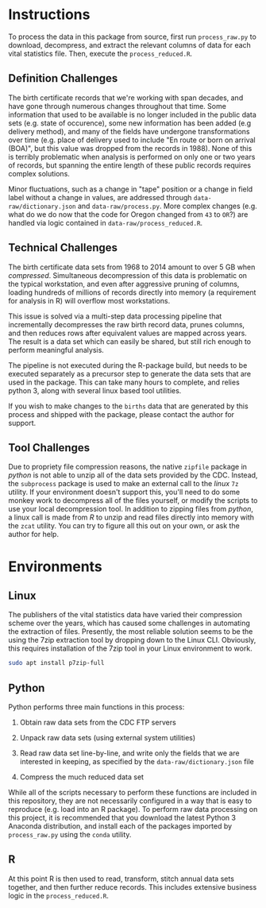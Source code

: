 # Instructions

To process the data in this package from source, first run `process_raw.py` to download, decompress, and extract the relevant columns of data for each vital statistics file. Then, execute the `process_reduced.R`.

## Definition Challenges

The birth certificate records that we're working with span decades, and have gone through numerous changes throughout that time. Some information that used to be available is no longer included in the public data sets (e.g. state of occurence), some new information has been added (e.g delivery method), and many of the fields have undergone transformations over time (e.g. place of delivery used to include "En route or born on arrival (BOA)", but this value was dropped from the records in 1988). None of this is terribly problematic when analysis is performed on only one or two years of records, but spanning the entire length of these public records requires complex solutions.

Minor fluctuations, such as a change in "tape" position or a change in field label without a change in values, are addressed through `data-raw/dictionary.json` and `data-raw/process.py`. More complex changes (e.g. what do we do now that the code for Oregon changed from `43` to `OR`?) are handled via logic contained in `data-raw/process_reduced.R`.

## Technical Challenges

The birth certificate data sets from 1968 to 2014 amount to over 5 GB when _compressed_. Simultaneous decompression of this data is problematic on the typical workstation, and even after aggressive pruning of columns, loading hundreds of millions of records directly into memory (a requirement for analysis in R) will overflow most workstations.

This issue is solved via a multi-step data processing pipeline that incrementally decompresses the raw birth record data, prunes columns, and then reduces rows after equivalent values are mapped across years. The result is a data set which can easily be shared, but still rich enough to perform meaningful analysis.

The pipeline is not executed during the R-package build, but needs to be executed separately as a precursor step to generate the data sets that are used in the package. This can take many hours to complete, and relies python 3, along with several linux based tool utilities.

If you wish to make changes to the `births` data that are generated by this process and shipped with the package, please contact the author for support.

## Tool Challenges

Due to propriety file compression reasons, the native `zipfile` package in _python_ is not able to unzip all of the data sets provided by the CDC. Instead, the `subprocess` package is used to make an external call to the _linux_ `7z` utility. If your environment doesn't support this, you'll need to do some monkey work to decompress all of the files yourself, or modify the scripts to use your local decompression tool. In addition to zipping files from _python_, a linux call is made from _R_ to unzip and read files directly into memory with the `zcat` utility. You can try to figure all this out on your own, or ask the author for help.

# Environments

## Linux

The publishers of the vital statistics data have varied their compression scheme over the years, which has caused some challenges in automating the extraction of files. Presently, the most reliable solution seems to be the using the 7zip extraction tool by dropping down to the Linux CLI. Obviously, this requires installation of the 7zip tool in your Linux environment to work.

```bash
sudo apt install p7zip-full
```

## Python

Python performs three main functions in this process: 

  1. Obtain raw data sets from the CDC FTP servers
  
  1. Unpack raw data sets (using external system utilities)
  
  1. Read raw data set line-by-line, and write only the fields that we are interested in keeping, as specified by the `data-raw/dictionary.json` file

  1. Compress the much reduced data set

While all of the scripts necessary to perform these functions are included in this repository, they are not necessarily configured in a way that is easy to reproduce (e.g. load into an R package). To perform raw data processing on this project, it is recommended that you download the latest Python 3 Anaconda distribution, and install each of the packages imported by `process_raw.py` using the `conda` utility.

## R

At this point R is then used to read, transform, stitch annual data sets together, and then further reduce records. This includes extensive business logic in the `process_reduced.R`.
